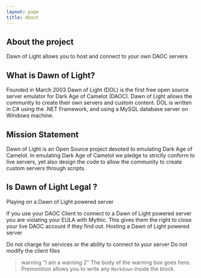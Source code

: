 ```yaml
---
layout: page
title: About
---
```


<h2>About the project</h2>

Dawn of Light allows you to host and connect to your own DAOC servers

<h2>What is Dawn of Light?</h2>

Founded in March 2003 Dawn of Light (DOL) is the first free open source server emulator for Dark Age of Camelot (DAOC). Dawn of Light allows the community to create their own servers and custom content. DOL is written in C# using the .NET Framework, and using a MySQL database server on Windows machine.

<h2>Mission Statement</h2>

Dawn of Light is an Open Source project devoted to emulating Dark Age of Camelot. In emulating Dark Age of Camelot we pledge to strictly conform to live servers, yet also design the code to allow the community to create custom servers through scripts.

<h2>Is Dawn of Light Legal ?</h2>

Playing on a Dawn of Light powered server

If you use your DAOC Client to connect to a Dawn of Light powered server you are violating your EULA with Mythic. This gives them the right to close your live DAOC account if they find out.
Hosting a Dawn of Light powered server

Do not charge for services or the ability to connect to your server
Do not modify the client files

> warning "I am a warning 2"
> The body of the warning box goes here. Premonition allows you to write any `Markdown` inside the block.



